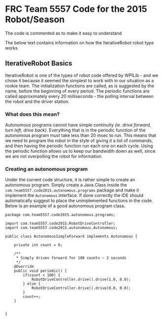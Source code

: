 # FRC Team 5557 Code for the 2015 Robot/Season
The code is commented as to make it easy to understand

The below text contains information on how the IterativeRobot robot type works

## IterativeRobot Basics
IterativeRobot is one of the types of robot code offered by WPILib - and we chose it because it seemed the simplest to work with in our situation as a rookie team.
The initialization functions are called, as is suggested by the name, before the beginning of every period.
The periodic functions are called approximately every 20 milliseconds - the polling interval between the robot and the driver station.

### What does this mean?
Autonomous programs cannot have simple continuity _(ie. drive forward, turn left, drive back)_.
Everything that is in the periodic function of the autonomous program must take less than 20 msec to run.
This means that we need to program the robot in the style of giving it a list of commands, and then having the periodic
function run each one on each cycle. Using the periodic function allows us to keep our bandwidth down as well, since we
are not overpolling the robot for information.

### Creating an autonomous program
Under the current code structure, it is rather simple to create an autonomous program. Simply create a Java Class inside
the `com.team5557.code2015.autonomous.programs` package and make it implement the `Autonomous` interface. If done correctly
the IDE should automatically suggest to place the unimplemented functions in the code. Below is an example of a good
autonomous program class.

    package com.team5557.code2015.autonomous.programs;
    
    import com.team5557.code2015.RobotDriveController;
    import com.team5557.code2015.autonomous.Autonomous;
    
    public class AutonomousSimpleForward implements Autonomous {
    	
    	private int count = 0;
    	
    	/**
    	 * Simply drives forward for 100 counts ~ 2 seconds
    	 */
    	@Override
    	public void periodic() {
    		if(count < 100) {
    			RobotDriveController.drive().drive(1.0, 0.0);
    		} else {
    			RobotDriveController.drive().drive(0.0, 0.0);
    		}
    		count++;
    	}
    	
    
    }
